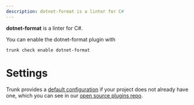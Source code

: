 ```yaml
---
description: dotnet-format is a linter for C#
---
```


**dotnet-format** is a linter for C#.

You can enable the dotnet-format plugin with

```shell
trunk check enable dotnet-format
```

# Settings


Trunk provides a [default configuration](https://github.com/trunk-io/plugins/tree/main/linters/dotnet-format) if your project does not already have one,
which you can see in our [open source plugins repo](https://github.com/trunk-io/plugins/tree/main).
